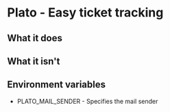 # Plato - Easy ticket tracking

## What it does

## What it isn't

## Environment variables

* PLATO_MAIL_SENDER - Specifies the mail sender

